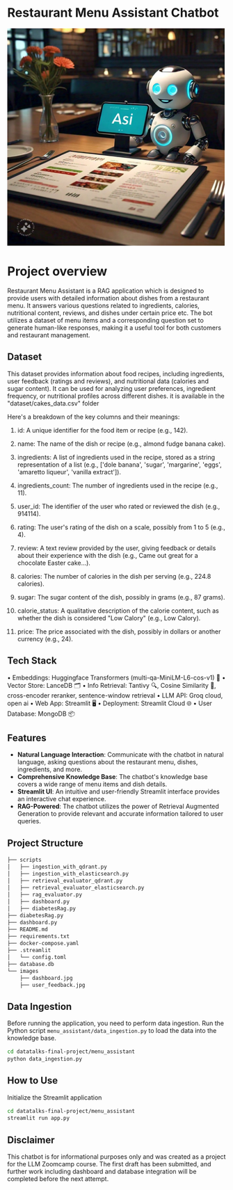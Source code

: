 # Restaurant Menu Assistant Chatbot

<img src="fig/demo.jpeg" alt="" width="500"/>

# Project overview

 Restaurant Menu Assistant is a RAG application which is designed to provide users with detailed information about dishes from a restaurant menu. It answers various questions related to ingredients, calories, nutritional content, reviews, and dishes under certain price etc. The bot utilizes a dataset of menu items and a corresponding question set to generate human-like responses, making it a useful tool for both customers and restaurant management.
 
## Dataset

This dataset provides information about food recipes, including ingredients, user feedback (ratings and reviews), and nutritional data (calories and sugar content). It can be used for analyzing user preferences, ingredient frequency, or nutritional profiles across different dishes. it is available in the "dataset/cakes_data.csv" folder

Here's a breakdown of the key columns and their meanings:

1. id: A unique identifier for the food item or recipe (e.g., 142).

2. name: The name of the dish or recipe (e.g., almond fudge banana cake).

3. ingredients: A list of ingredients used in the recipe, stored as a string representation of a list (e.g., ['dole banana', 'sugar', 'margarine', 'eggs', 'amaretto liqueur', 'vanilla extract']).

4. ingredients_count: The number of ingredients used in the recipe (e.g., 11).

5. user_id: The identifier of the user who rated or reviewed the dish (e.g., 914114).

6. rating: The user's rating of the dish on a scale, possibly from 1 to 5 (e.g., 4).

7. review: A text review provided by the user, giving feedback or details about their experience with the dish (e.g., Came out great for a chocolate Easter cake...).

8. calories: The number of calories in the dish per serving (e.g., 224.8 calories).

9. sugar: The sugar content of the dish, possibly in grams (e.g., 87 grams).

10. calorie_status: A qualitative description of the calorie content, such as whether the dish is considered "Low Calory" (e.g., Low Calory).

11. price: The price associated with the dish, possibly in dollars or another currency (e.g., 24).


## Tech Stack

•   Embeddings: Huggingface Transformers (multi-qa-MiniLM-L6-cos-v1) 🤖
•   Vector Store: LanceDB 🗂️
•   Info Retrieval: Tantivy 🔍, Cosine Similarity 🔗, cross-encoder reranker, sentence-window retrieval
•   LLM API: Groq cloud, open ai 
•   Web App: Streamlit 🖥️
•   Deployment: Streamlit Cloud 🌐
•   User Database: MongoDB 📦

## Features

- **Natural Language Interaction**: Communicate with the chatbot in natural language, asking questions about the restaurant menu, dishes, ingredients, and more.
- **Comprehensive Knowledge Base**: The chatbot's knowledge base covers a wide range of menu items and dish details.
- **Streamlit UI**: An intuitive and user-friendly Streamlit interface provides an interactive chat experience.
- **RAG-Powered**: The chatbot utilizes the power of Retrieval Augmented Generation to provide relevant and accurate information tailored to user queries.

## Project Structure

```plaintext
├── scripts
│   ├── ingestion_with_qdrant.py
│   ├── ingestion_with_elasticsearch.py
│   ├── retrieval_evaluator_qdrant.py
│   ├── retrieval_evaluator_elasticsearch.py
│   ├── rag_evaluator.py
│   ├── dashboard.py
│   ├── diabetesRag.py
├── diabetesRag.py               
├── dashboard.py                
├── README.md
├── requirements.txt
├── docker-compose.yaml
├── .streamlit
│   └── config.toml
├── database.db           
└── images                
    ├── dashboard.jpg
    ├── user_feedback.jpg
```

## Data Ingestion

Before running the application, you need to perform data ingestion. Run the Python script `menu_assistant/data_ingestion.py` to load the data into the knowledge base.

```bash
cd datatalks-final-project/menu_assistant
python data_ingestion.py
```

## How to Use
Initialize the Streamlit application

```bash
cd datatalks-final-project/menu_assistant
streamlit run app.py
```


## Disclaimer
This chatbot is for informational purposes only and was created as a project for the LLM Zoomcamp course. The first draft has been submitted, and further work including dashboard and database integration will be completed before the next attempt.